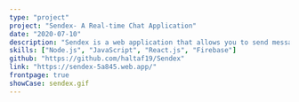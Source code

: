 ```yaml
---
type: "project"
project: "Sendex- A Real-time Chat Application"
date: "2020-07-10"
description: "Sendex is a web application that allows you to send messages to your friends and chat in real-time. The user signs up for an account using their email which allows their friends to easily search for them using the built-in serach functionality. The app is designed with Material UI and uses Firebase hosting, authentication and Firestore database."
skills: ["Node.js", "JavaScript", "React.js", "Firebase"]
github: "https://github.com/haltaf19/Sendex"
link: "https://sendex-5a845.web.app/"
frontpage: true
showCase: sendex.gif
---
```



